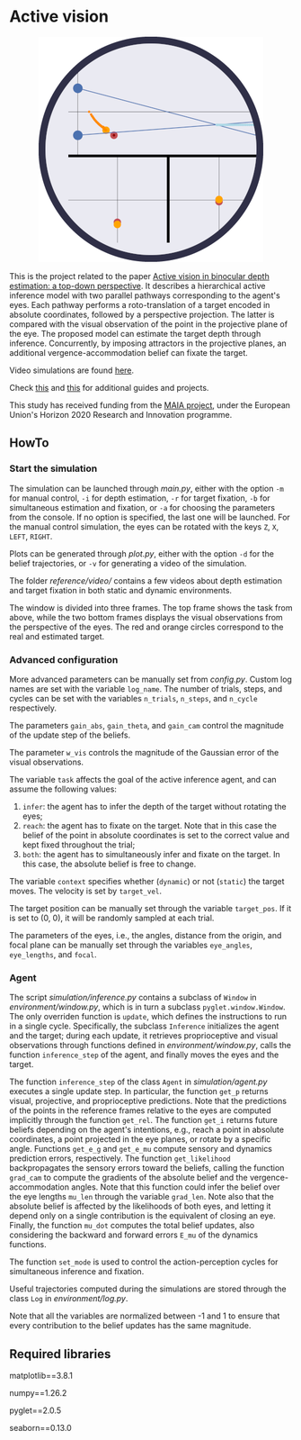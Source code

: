 # Active vision

<p align="center">
  <img src="/reference/images/env.png">
</p>

This is the project related to the paper [Active vision in binocular depth estimation: a top-down perspective](https://www.mdpi.com/2313-7673/8/5/445). It describes a hierarchical active inference model with two parallel pathways corresponding to the agent's eyes. Each pathway performs a roto-translation of a target encoded in absolute coordinates, followed by a perspective projection. The latter is compared with the visual observation of the point in the projective plane of the eye. The proposed model can estimate the target depth through inference. Concurrently, by imposing attractors in the projective planes, an additional vergence-accommodation belief can fixate the target.

Video simulations are found [here](https://priorelli.github.io/projects/3_active_vision/).

Check [this](https://priorelli.github.io/blog/) and [this](https://priorelli.github.io/projects/) for additional guides and projects.

This study has received funding from the [MAIA project](https://www.istc.cnr.it/it/content/maia-multifunctional-adaptive-and-interactive-ai-system-acting-multiple-contexts), under the European Union's Horizon 2020 Research and Innovation programme.

## HowTo

### Start the simulation

The simulation can be launched through *main.py*, either with the option `-m` for manual control, `-i` for depth estimation, `-r` for target fixation, `-b` for simultaneous estimation and fixation, or `-a` for choosing the parameters from the console. If no option is specified, the last one will be launched. For the manual control simulation, the eyes can be rotated with the keys `Z`, `X`, `LEFT`, `RIGHT`.

Plots can be generated through *plot.py*, either with the option `-d` for the belief trajectories, or `-v` for generating a video of the simulation.

The folder *reference/video/* contains a few videos about depth estimation and target fixation in both static and dynamic environments.

The window is divided into three frames. The top frame shows the task from above, while the two bottom frames displays the visual observations from the perspective of the eyes. The red and orange circles correspond to the real and estimated target.

### Advanced configuration

More advanced parameters can be manually set from *config.py*. Custom log names are set with the variable `log_name`. The number of trials, steps, and cycles can be set with the variables `n_trials`, `n_steps`, and `n_cycle` respectively.

The parameters `gain_abs`, `gain_theta`, and `gain_cam` control the magnitude of the update step of the beliefs.

The parameter `w_vis` controls the magnitude of the Gaussian error of the visual observations.

The variable `task` affects the goal of the active inference agent, and can assume the following values:
1. `infer`: the agent has to infer the depth of the target without rotating the eyes;
2. `reach`: the agent has to fixate on the target. Note that in this case the belief of the point in absolute coordinates is set to the correct value and kept fixed throughout the trial;
3. `both`: the agent has to simultaneously infer and fixate on the target. In this case, the absolute belief is free to change.

The variable `context` specifies whether (`dynamic`) or not (`static`) the target moves. The velocity is set by `target_vel`.

The target position can be manually set through the variable `target_pos`. If it is set to (0, 0), it will be randomly sampled at each trial.

The parameters of the eyes, i.e., the angles, distance from the origin, and focal plane can be manually set through the variables `eye_angles`, `eye_lengths`, and `focal`.

### Agent

The script *simulation/inference.py* contains a subclass of `Window` in *environment/window.py*, which is in turn a subclass `pyglet.window.Window`. The only overriden function is `update`, which defines the instructions to run in a single cycle. Specifically, the subclass `Inference` initializes the agent and the target; during each update, it retrieves proprioceptive and visual observations through functions defined in *environment/window.py*, calls the function `inference_step` of the agent, and finally moves the eyes and the target.

The function `inference_step` of the class `Agent` in *simulation/agent.py* executes a single update step. In particular, the function `get_p` returns visual, projective, and proprioceptive predictions. Note that the predictions of the points in the reference frames relative to the eyes are computed implicitly through the function `get_rel`. The function `get_i` returns future beliefs depending on the agent's intentions, e.g., reach a point in absolute coordinates, a point projected in the eye planes, or rotate by a specific angle. Functions `get_e_g` and `get_e_mu` compute sensory and dynamics prediction errors, respectively. The function `get_likelihood` backpropagates the sensory errors toward the beliefs, calling the function `grad_cam` to compute the gradients of the absolute belief and the vergence-accommodation angles. Note that this function could infer the belief over the eye lengths `mu_len` through the variable `grad_len`. Note also that the absolute belief is affected by the likelihoods of both eyes, and letting it depend only on a single contribution is the equivalent of closing an eye. Finally, the function `mu_dot` computes the total belief updates, also considering the backward and forward errors `E_mu` of the dynamics functions.

The function `set_mode` is used to control the action-perception cycles for simultaneous inference and fixation.

Useful trajectories computed during the simulations are stored through the class `Log` in *environment/log.py*.

Note that all the variables are normalized between -1 and 1 to ensure that every contribution to the belief updates has the same magnitude.

## Required libraries

matplotlib==3.8.1

numpy==1.26.2

pyglet==2.0.5

seaborn==0.13.0
